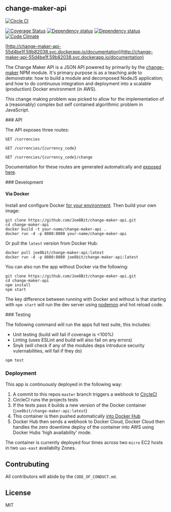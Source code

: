 ## change-maker-api


[![Circle CI](https://circleci.com/gh/Joe8Bit/change-maker-api.svg?style=svg)](https://circleci.com/gh/Joe8Bit/change-maker-api)

[![Coverage Status](https://coveralls.io/repos/github/Joe8Bit/change-maker-api/badge.svg?branch=master)](https://coveralls.io/github/Joe8Bit/change-maker-api?branch=master)
[![Dependency status](https://david-dm.org/joe8bit/change-maker-api.svg)](https://david-dm.org/Joe8bit/change-maker-api)
[![Dependency status](https://david-dm.org/Joe8bit/change-maker-api/dev-status.svg)](https://david-dm.org/Joe8bit/change-maker-api#info=devDependencies&view=table)
[![Code Climate](https://codeclimate.com/github/Joe8Bit/change-maker-api/badges/gpa.svg)](https://codeclimate.com/github/Joe8Bit/change-maker-api)

[http://change-maker-api-55d4be1f.59b82038.svc.dockerapp.io/documentation](http://change-maker-api-55d4be1f.59b82038.svc.dockerapp.io/documentation)

The Change Maker API is a JSON API powered by primarily by the [change-maker](https://github.com/Joe8Bit/change-maker) NPM module. It's primary purpose is as a teaching aide to demonstrate: how to build a module and decomposed NodeJS application; and how to do continuous integration and deployment into a scalable (production) Docker environment (in AWS).

This change making problem was picked to allow for the implementation of a (reasonably) complex but self contained algorithmic problem in JavaScript.

### API

The API exposes three routes:

```
GET /currencies
```
```
GET /currencies/{currency_code}
```
```
GET /currencies/{currency_code}/change
```

Documentation for these routes are generated automatically and [exposed here](http://change-maker-api-55d4be1f.59b82038.svc.dockerapp.io/documentation).

### Development

#### Via Docker

Install and configure Docker [for your environment](https://docs.docker.com/engine/installation/). Then build your own image:

```
git clone https://github.com/Joe8Bit/change-maker-api.git
cd change-maker-api
docker build -t your-name/change-maker-api .
docker run -d -p 8080:8080 your-name/change-maker-api
```
Or pull the `latest` version from Docker Hub:

```
docker pull joe8bit/change-maker-api:latest
docker run -d -p 8080:8080 joe8bit/change-maker-api:latest
```

You can also run the app without Docker via the following:

```
git clone https://github.com/Joe8Bit/change-maker-api.git
cd change-maker-api
npm install
npm start
```

The key difference between running with Docker and without is that starting with `npm start` will run the dev server using [nodemon](https://github.com/remy/nodemon) and hot reload code.

### Testing

The following command will run the apps full test suite, this includes:

* Unit testing (build will fail if coverage is <100%)
* Linting (uses ESLint and build will also fail on any errors)
* Snyk (will check if any of the modules deps introduce security vulernabilities, will fail if they do)

```
npm test
```

### Deployment

This app is continuously deployed in the following way:

1. A commit to this repos `master` branch triggers a webhook to [CircleCI](https://circleci.com/gh/Joe8Bit/change-maker-api/)
2. CircleCI runs the projects tests
3. If the tests pass it builds a new version of the Docker container (`joe8bit/change-maker-api:latest`)
4. This container is then pushed automatically [into Docker Hub](https://hub.docker.com/r/joe8bit/change-maker-api/)
5. Docker Hub then sends a webhook to Docker Cloud, Docker Cloud then handles the zero downtime deploy of the container into AWS using Docker Hubs 'high availability' mode.

The container is currently deployed four times across two `micro` EC2 hosts in two `uas-east` availabilty Zones.


## Contrubuting

All contributors will abide by the `CODE_OF_CONDUCT.md`.

## License

MIT
